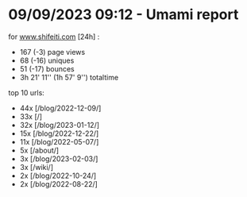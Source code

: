 # 09/09/2023 09:12 - Umami report
for www.shifeiti.com [24h] :

 - 167 (-3) page views
 - 68 (-16) uniques
 - 51 (-17) bounces
 - 3h 21' 11'' (1h 57' 9'') totaltime


top 10 urls:
 - 44x [/blog/2022-12-09/]
 - 33x [/]
 - 32x [/blog/2023-01-12/]
 - 15x [/blog/2022-12-22/]
 - 11x [/blog/2022-05-07/]
 - 5x [/about/]
 - 3x [/blog/2023-02-03/]
 - 3x [/wiki/]
 - 2x [/blog/2022-10-24/]
 - 2x [/blog/2022-08-22/]



